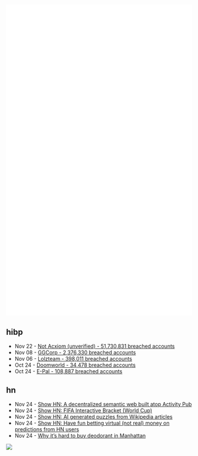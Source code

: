 ![Metrics](https://raw.githubusercontent.com/phixion/phixion/master/metrics.svg)

## hibp

<!--
for https://github.com/phixion/phixion/blob/main/.github/workflows/feeds.yml
-->
<!--START_SECTION:haveibeenpwnd-->
- Nov 22 - [Not Acxiom (unverified) - 51,730,831 breached accounts](https://haveibeenpwned.com/PwnedWebsites#NotAcxiom)
- Nov 08 - [GGCorp - 2,376,330 breached accounts](https://haveibeenpwned.com/PwnedWebsites#GGCorp)
- Nov 06 - [Lolzteam - 398,011 breached accounts](https://haveibeenpwned.com/PwnedWebsites#Lolzteam)
- Oct 24 - [Doomworld - 34,478 breached accounts](https://haveibeenpwned.com/PwnedWebsites#Doomworld)
- Oct 24 - [E-Pal - 108,887 breached accounts](https://haveibeenpwned.com/PwnedWebsites#EPal)
<!--END_SECTION:haveibeenpwnd-->

## hn

<!--
for https://github.com/phixion/phixion/blob/main/.github/workflows/feeds.yml
-->
<!--START_SECTION:hn-->
- Nov 24 - [Show HN: A decentralized semantic web built atop Activity Pub](https://github.com/chatternet/chatternet-client-http)
- Nov 24 - [Show HN: FIFA Interactive Bracket (World Cup)](https://worldcup.cole.ws/)
- Nov 24 - [Show HN: AI generated puzzles from Wikipedia articles](https://doodleai.darraghoriordan.com/)
- Nov 24 - [Show HN: Have fun betting virtual (not real) money on predictions from HN users](https://kudotap.com)
- Nov 24 - [Why it’s hard to buy deodorant in Manhattan](https://www.economist.com/united-states/2022/11/24/why-its-hard-to-buy-deodorant-in-manhattan)
<!--END_SECTION:hn-->

<!--
for https://yhype.me
-->
![](https://hit.yhype.me/github/profile?user_id=13013670)
